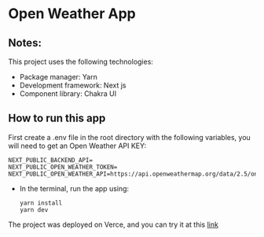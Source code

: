 # Open Weather App
## Notes:
This project uses the following technologies:

- Package manager: Yarn
- Development framework: Next js
- Component library: Chakra UI
## How to run this app

First create a .env file in the root directory with the following variables, you will need to get an Open Weather API KEY:

```
NEXT_PUBLIC_BACKEND_API=
NEXT_PUBLIC_OPEN_WEATHER_TOKEN=
NEXT_PUBLIC_OPEN_WEATHER_API=https://api.openweathermap.org/data/2.5/onecall
```
- In the terminal, run the app using:
  ```
  yarn install
  yarn dev
  ```
The project was deployed on Verce, and you can try it at this [link](https://reservamos.vercel.app/)